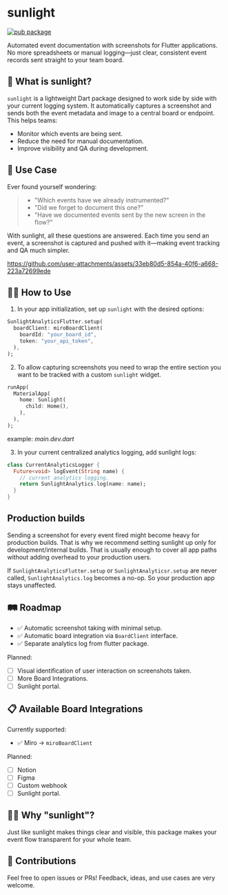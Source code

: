 # sunlight

[![pub package](https://img.shields.io/pub/v/sunlight.svg)](https://pub.dev/packages/sunlight)

Automated event documentation with screenshots for Flutter applications.
No more spreadsheets or manual logging—just clear, consistent event records sent straight to your team board.

## 🌅 What is sunlight?

`sunlight` is a lightweight Dart package designed to work side by side with your current logging system. It automatically captures a screenshot and sends both the event metadata and image to a central board or endpoint. This helps teams:

- Monitor which events are being sent.
- Reduce the need for manual documentation.
- Improve visibility and QA during development.

## 🔧 Use Case

Ever found yourself wondering:

> - "Which events have we already instrumented?"
> - "Did we forget to document this one?"
> - "Have we documented events sent by the new screen in the flow?"

With sunlight, all these questions are answered. Each time you send an event, a screenshot is captured and pushed with it—making event tracking and QA much simpler.

https://github.com/user-attachments/assets/33eb80d5-854a-40f6-a668-223a72699ede

## 🧑‍💻 How to Use

1. In your app initialization, set up `sunlight` with the desired options:

```dart
SunlightAnalyticsFlutter.setup(
  boardClient: miroBoardClient(
    boardId: "your_board_id",
    token: "your_api_token",
  ),
);
```

2. To allow capturing screenshots you need to wrap the entire section you want to be tracked with a custom `sunlight` widget.

```dart
runApp(
  MaterialApp(
    home: Sunlight(
      child: Home(),
    ),
  ),
);
```
example: _main.dev.dart_

3. In your current centralized analytics logging, add sunlight logs:

```dart
class CurrentAnalyticsLogger {
  Future<void> logEvent(String name) {
    // current analytics logging.
    return SunlightAnalytics.log(name: name);
  }
}
```

## Production builds

Sending a screenshot for every event fired might become heavy for production builds. That is why we recommend setting sunlight up only for development/internal builds. That is usually enough to cover all app paths without adding overhead to your production users.

 If `SunlightAnalyticsFlutter.setup` or `SunlightAnalyticsr.setup` are never called, `SunlightAnalytics.log` becomes a no-op. So your production app stays unaffected.

## 🛤️ Roadmap

- ✅ Automatic screenshot taking with minimal setup.
- ✅ Automatic board integration via `BoardClient` interface.
- ✅ Separate analytics log from flutter package.

Planned:
- [ ] Visual identification of user interaction on screenshots taken.
- [ ] More Board Integrations.
- [ ] Sunlight portal.

## 📋 Available Board Integrations

Currently supported:

- ✅ Miro → `miroBoardClient`

Planned:

- [ ] Notion
- [ ] Figma
- [ ] Custom webhook
- [ ] Sunlight portal.

## 🙋‍♂️ Why "sunlight"?

Just like sunlight makes things clear and visible, this package makes your event flow transparent for your whole team.

## 👏 Contributions

Feel free to open issues or PRs! Feedback, ideas, and use cases are very welcome.
